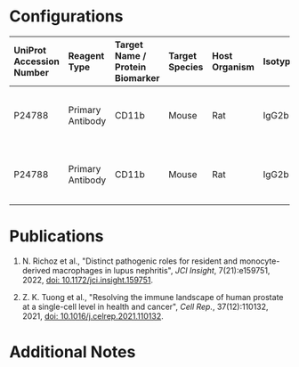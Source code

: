 # Configurations

| UniProt Accession Number   | Reagent Type     | Target Name / Protein Biomarker   | Target Species   | Host Organism   | Isotype   | Clonality   | Vendor    |   Catalog Number | Conjugate   | RRID      | Availability   | Method                 | Tissue Preservation                     | Target Tissue   | Tissue State   | Detergent         | Antigen Retrieval Conditions   | Dye Inactivation Conditions   | Recommend   | Agree                                    | Disagree   | Contributor         | Notes   |
|:---------------------------|:-----------------|:----------------------------------|:-----------------|:----------------|:----------|:------------|:----------|-----------------:|:------------|:----------|:---------------|:-----------------------|:----------------------------------------|:----------------|:---------------|:------------------|:-------------------------------|:------------------------------|:------------|:-----------------------------------------|:-----------|:--------------------|:--------|
| P24788                     | Primary Antibody | CD11b                             | Mouse            | Rat             | IgG2b     | M1/70       | BioLegend |           101208 | PE          | AB_312791 | Stock          | IBEX2D Manual          | AntigenFix (2h, 4 degrees) Fixed Frozen | Kidney          | NA             | 0.3% Triton-X-100 | NA                             | 1 mg/ml LiBH4 15 minutes      | Yes         | 0000-0002-7422-3237 [[1](#publications)] | NA         | 0000-0002-7422-3237 |         |
| P24788                     | Primary Antibody | CD11b                             | Mouse            | Rat             | IgG2b     | M1/70       | BioLegend |           101208 | PE          | AB_312791 | Stock          | Multiplexed 2D Imaging | 1:4 Cytofix/Cytoperm Fixed Frozen       | Prostate        | NA             | 0.3% Triton-X-100 | NA                             | NA                            | Yes         | 0000-0002-7422-3237 [[2](#publications)] | NA         | 0000-0002-7422-3237 |         |

# Publications

<a name="publications"></a>
1. N. Richoz et al., "Distinct pathogenic roles for resident and monocyte-derived macrophages in lupus nephritis", *JCI Insight*, 7(21):e159751, 2022, [doi: 10.1172/jci.insight.159751](https://doi.org/10.1172/jci.insight.159751). 

2. Z. K. Tuong et al., "Resolving the immune landscape of human prostate at a single-cell level in health and cancer", *Cell Rep.*, 37(12):110132, 2021, [doi: 10.1016/j.celrep.2021.110132](https://doi.org/10.1016/j.celrep.2021.110132).


# Additional Notes

<a name="notes"></a>

